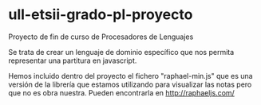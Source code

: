 ull-etsii-grado-pl-proyecto
===========================

Proyecto de fin de curso de Procesadores de Lenguajes

Se trata de crear un lenguaje de dominio específico que nos permita representar una partitura en javascript. 

Hemos incluido dentro del proyecto el fichero "raphael-min.js" que es una versión de la librería que estamos utilizando para visualizar las notas pero que no es obra nuestra. Pueden encontrarla en http://raphaeljs.com/
